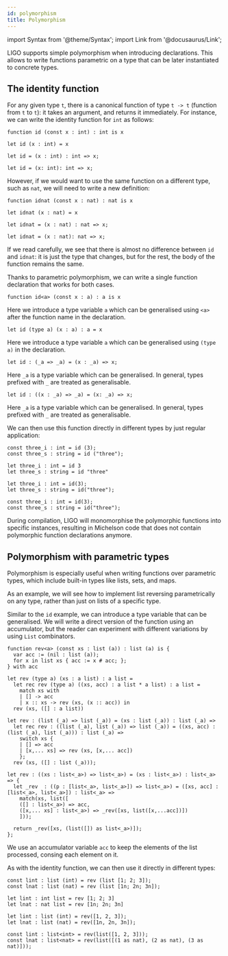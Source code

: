 ```yaml
---
id: polymorphism
title: Polymorphism
---
```


import Syntax from '@theme/Syntax';
import Link from '@docusaurus/Link';

LIGO supports simple polymorphism when introducing declarations. This
allows to write functions parametric on a type that can be later
instantiated to concrete types.

## The identity function

For any given type `t`, there is a canonical function of type `t -> t`
(function from `t` to `t`): it takes an argument, and returns it
immediately. For instance, we can write the identity function for
`int` as follows:

<Syntax syntax="pascaligo">

```pascaligo group=mono
function id (const x : int) : int is x
```

</Syntax>
<Syntax syntax="cameligo">

```cameligo group=mono
let id (x : int) = x
```

</Syntax>
<Syntax syntax="reasonligo">

```reasonligo group=mono
let id = (x : int) : int => x;
```

</Syntax>
<Syntax syntax="jsligo">

```jsligo group=mono
let id = (x: int): int => x;
```

</Syntax>

However, if we would want to use the same function on a different
type, such as `nat`, we will need to write a new definition:

<Syntax syntax="pascaligo">

```pascaligo group=mono
function idnat (const x : nat) : nat is x
```

</Syntax>
<Syntax syntax="cameligo">

```cameligo group=mono
let idnat (x : nat) = x
```

</Syntax>
<Syntax syntax="reasonligo">

```reasonligo group=mono
let idnat = (x : nat) : nat => x;
```

</Syntax>
<Syntax syntax="jsligo">

```jsligo group=mono
let idnat = (x : nat): nat => x;
```

</Syntax>

If we read carefully, we see that there is almost no difference
between `id` and `idnat`: it is just the type that changes, but for
the rest, the body of the function remains the same.

Thanks to parametric polymorphism, we can write a single function
declaration that works for both cases.



<Syntax syntax="pascaligo">

```pascaligo group=poly
function id<a> (const x : a) : a is x
```

Here we introduce a type variable `a` which can be generalised using
`<a>` after the function name in the declaration.

</Syntax>
<Syntax syntax="cameligo">

```cameligo group=poly
let id (type a) (x : a) : a = x
```

Here we introduce a type variable `a` which can be generalised using
`(type a)` in the declaration.

</Syntax>
<Syntax syntax="reasonligo">

```reasonligo group=poly
let id : (_a => _a) = (x : _a) => x;
```

Here `_a` is a type variable which can be generalised. In general,
types prefixed with `_` are treated as generalisable.

</Syntax>
<Syntax syntax="jsligo">

```jsligo group=poly
let id : ((x : _a) => _a) = (x: _a) => x;
```

Here `_a` is a type variable which can be generalised. In general,
types prefixed with `_` are treated as generalisable.

</Syntax>

We can then use this function directly in different types by just
regular application:

<Syntax syntax="pascaligo">

```pascaligo group=poly
const three_i : int = id (3);
const three_s : string = id ("three");
```

</Syntax>
<Syntax syntax="cameligo">

```cameligo group=poly
let three_i : int = id 3
let three_s : string = id "three"
```

</Syntax>
<Syntax syntax="reasonligo">

```reasonligo group=poly
let three_i : int = id(3);
let three_s : string = id("three");
```

</Syntax>
<Syntax syntax="jsligo">

```jsligo group=poly
const three_i : int = id(3);
const three_s : string = id("three");
```

</Syntax>

During compilation, LIGO will monomorphise the polymorphic functions
into specific instances, resulting in Michelson code that does not
contain polymorphic function declarations anymore.

## Polymorphism with parametric types

Polymorphism is especially useful when writing functions over
parametric types, which include built-in types like lists, sets, and
maps.

As an example, we will see how to implement list reversing
parametrically on any type, rather than just on lists of a specific
type.

Similar to the `id` example, we can introduce a type variable that can
be generalised. We will write a direct version of the function using
an accumulator, but the reader can experiment with different
variations by using `List` combinators.

<Syntax syntax="pascaligo">

```pascaligo group=poly
function rev<a> (const xs : list (a)) : list (a) is {
  var acc := (nil : list (a));
  for x in list xs { acc := x # acc; };
} with acc
```

</Syntax>
<Syntax syntax="cameligo">

```cameligo group=poly
let rev (type a) (xs : a list) : a list =
  let rec rev (type a) ((xs, acc) : a list * a list) : a list =
    match xs with
    | [] -> acc
    | x :: xs -> rev (xs, (x :: acc)) in
  rev (xs, ([] : a list))
```

</Syntax>
<Syntax syntax="reasonligo">

```reasonligo group=poly
let rev : (list (_a) => list (_a)) = (xs : list (_a)) : list (_a) =>
  let rec rev : ((list (_a), list (_a)) => list (_a)) = ((xs, acc) : (list (_a), list (_a))) : list (_a) =>
    switch xs {
    | [] => acc
    | [x,... xs] => rev (xs, [x,... acc])
    };
  rev (xs, ([] : list (_a)));
```

</Syntax>
<Syntax syntax="jsligo">

```jsligo group=poly
let rev : ((xs : list<_a>) => list<_a>) = (xs : list<_a>) : list<_a> => {
  let _rev  : ((p : [list<_a>, list<_a>]) => list<_a>) = ([xs, acc] : [list<_a>, list<_a>]) : list<_a> =>
    match(xs, list([
    ([] : list<_a>) => acc,
    ([x,... xs] : list<_a>) => _rev([xs, list([x,...acc])])
    ]));

  return _rev([xs, (list([]) as list<_a>)]);
};
```

</Syntax>

We use an accumulator variable `acc` to keep the elements of the list
processed, consing each element on it.

As with the identity function, we can then use it directly in
different types:

<Syntax syntax="pascaligo">

```pascaligo group=poly
const lint : list (int) = rev (list [1; 2; 3]);
const lnat : list (nat) = rev (list [1n; 2n; 3n]);
```

</Syntax>
<Syntax syntax="cameligo">

```cameligo group=poly
let lint : int list = rev [1; 2; 3]
let lnat : nat list = rev [1n; 2n; 3n]
```

</Syntax>
<Syntax syntax="reasonligo">

```reasonligo group=poly
let lint : list (int) = rev([1, 2, 3]);
let lnat : list (nat) = rev([1n, 2n, 3n]);
```

</Syntax>
<Syntax syntax="jsligo">

```jsligo group=poly
const lint : list<int> = rev(list([1, 2, 3]));
const lnat : list<nat> = rev(list([(1 as nat), (2 as nat), (3 as nat)]));
```

</Syntax>
